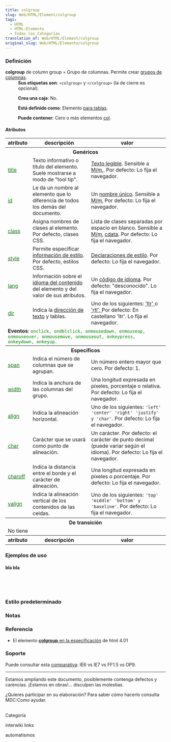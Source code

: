 ```yaml
---
title: colgroup
slug: Web/HTML/Element/colgroup
tags:
  - HTML
  - HTML:Elemento
  - Todas_las_Categorías
translation_of: Web/HTML/Element/colgroup
original_slug: Web/HTML/Elemento/colgroup
---
```

<h3 id="Definici.C3.B3n" name="Definici.C3.B3n">Definición</h3>

<dl>
<dt><strong>colgroup</strong> de column group = Grupo de columnas. Permite crear <a class="external" href="http://html.conclase.net/w3c/html401-es/struct/tables.html#h-11.2.4">grupos de columnas</a>.</dt>

 <dd><strong>Sus etiquetas son</strong>: <code>&lt;colgroup&gt;</code> y <code>&lt;/colgroup&gt;</code> (la de cierre es opcional).

 <strong>Crea una caja</strong>: No.
 
 <strong>Está definido como</strong>: Elemento <a href="es/HTML/Elemento/Tipos_de_elementos#para_tablas">para tablas</a>.
 
 <strong>Puede contener</strong>: Cero o más elementos <a href="es/HTML/Elemento/col">col</a>.</dd>
</dl>

<h4 id="Atributos" name="Atributos">Atributos</h4>

<table class="fullwidth-table standard-table">
 <tbody>
  <tr>
   <th>atributo</th>
   <th>descripción</th>
   <th>valor</th>
  </tr>
  <tr>
   <th colspan="3">Genéricos</th>
  </tr>
  <tr>
   <td><a class="external" href="http://html.conclase.net/w3c/html401-es/struct/global.html#adef-title"><span style="color: green;">title </span></a></td>
   <td>Texto informativo o título del elemento. Suele mostrarse a modo de "tool tip".</td>
   <td><a class="external" href="http://html.conclase.net/w3c/html401-es/types.html#h-6.3">Texto legible</a>. Sensible a <abbr title="diferencia entre Mayúsculas y minúsculas">M/m.</abbr>. Por defecto: Lo fija el navegador.</td>
  </tr>
  <tr>
   <td><a class="external" href="http://html.conclase.net/w3c/html401-es/struct/global.html#adef-id"><span style="color: green;">id </span></a></td>
   <td>Le da un nombre al elemento que lo diferencia de todos los demás del documento.</td>
   <td>Un <a class="external" href="http://html.conclase.net/w3c/html401-es/types.html#type-id">nombre único</a>. Sensible a <abbr title="diferencia entre Máyusculas y minúsculas">M/m.</abbr> Por defecto: Lo fija el navegador.</td>
  </tr>
  <tr>
   <td><a class="external" href="http://html.conclase.net/w3c/html401-es/struct/global.html#adef-class"><span style="color: green;">class </span></a></td>
   <td>Asigna nombres de clases al elemento. Por defecto, clases CSS.</td>
   <td>Lista de clases separadas por espacio en blanco. Sensible a <abbr title="diferencia entre Máyusculas y minúsculas">M/m.</abbr> <a class="external" href="http://html.conclase.net/w3c/html401-es/types.html#type-cdata">cdata</a>. Por defecto: Lo fija el navegador.</td>
  </tr>
  <tr>
   <td><a class="external" href="http://html.conclase.net/w3c/html401-es/present/styles.html#adef-style"><span style="color: green;">style </span></a></td>
   <td>Permite especificar <a class="external" href="http://html.conclase.net/w3c/html401-es/present/styles.html">información de estilo</a>. Por defecto, estilos CSS.</td>
   <td><a class="external" href="http://html.conclase.net/w3c/html401-es/types.html#type-style">Declaraciones de estilo</a>. Por defecto: Lo fija el navegador.</td>
  </tr>
  <tr>
   <td><a class="external" href="http://html.conclase.net/w3c/html401-es/struct/dirlang.html#adef-lang"><span style="color: green;">lang </span></a></td>
   <td>Información sobre el <a class="external" href="http://html.conclase.net/w3c/html401-es/struct/dirlang.html">idioma del contenido</a> del elemento y del valor de sus atributos.</td>
   <td>Un <a class="external" href="http://html.conclase.net/w3c/html401-es/types.html#type-langcode">código de idioma</a>. Por defecto: "desconocido". Lo fija el navegador.</td>
  </tr>
  <tr>
   <td><a class="external" href="http://html.conclase.net/w3c/html401-es/struct/dirlang.html#adef-dir"><span style="color: green;">dir </span></a></td>
   <td>Indica la <a class="external" href="http://html.conclase.net/w3c/html401-es/struct/dirlang.html">dirección de texto</a> y tablas.</td>
   <td>Uno de los siguientes: <abbr title="Left-to-right"> 'ltr' </abbr> o <abbr title="Right-to-left"> 'rtl'. </abbr> Por defecto: En castellano 'ltr'. Lo fija el navegador.</td>
  </tr>
  <tr>
   <td colspan="3"><strong>Eventos</strong>: <code style="color: green;">onclick, ondblclick, onmousedown, onmouseup, onmouseover, onmousemove, onmouseout, onkeypress, onkeydown, onkeyup. </code></td>
  </tr>
  <tr>
   <th colspan="3">Específicos</th>
  </tr>
  <tr>
   <td><a class="external" href="http://html.conclase.net/w3c/html401-es/struct/tables.html#adef-span-COLGROUP"><span style="color: green;">span </span></a></td>
   <td>Indica el número de columnas que se agrupan.</td>
   <td>Un número entero mayor que cero. Por defecto: 1.</td>
  </tr>
  <tr>
   <td><a class="external" href="http://html.conclase.net/w3c/html401-es/struct/tables.html#adef-width-COLGROUP"><span style="color: green;">width </span></a></td>
   <td>Indica la anchura de las columnas del grupo.</td>
   <td>Una longitud expresada en píxeles, porcentaje o relativa. Por defecto: Lo fija el navegador.</td>
  </tr>
  <tr>
   <td><a class="external" href="http://html.conclase.net/w3c/html401-es/struct/tables.html#adef-align-TD"><span style="color: green;">align </span></a></td>
   <td>Indica la alineación horizontal.</td>
   <td>Uno de los siguientes: <code>'left' 'center' 'right' 'justify' y 'char'</code>. Por defecto: Lo fija el navegador.</td>
  </tr>
  <tr>
   <td><a class="external" href="http://html.conclase.net/w3c/html401-es/struct/tables.html#adef-char"><span style="color: green;">char </span></a></td>
   <td>Carácter que se usará como punto de alineación.</td>
   <td>Un carácter. Por defecto: el carácter de punto decimal (puede variar según el idioma). Por defecto: Lo fija el navegador.</td>
  </tr>
  <tr>
   <td><a class="external" href="http://html.conclase.net/w3c/html401-es/struct/tables.html#adef-charoff"><span style="color: green;">charoff </span></a></td>
   <td>Indica la distancia entre el borde y el carácter de alineación.</td>
   <td>Una longitud expresada en píxeles o porcentaje. Por defecto: Lo fija el navegador.</td>
  </tr>
  <tr>
   <td><a class="external" href="http://html.conclase.net/w3c/html401-es/struct/tables.html#adef-valign"><span style="color: green;">valign </span></a></td>
   <td>Indica la alineación vertical de los contenidos de las celdas.</td>
   <td>Uno de los siguientes: <code>'top' 'middle' 'bottom' y 'baseline'</code>. Por defecto: Lo fija el navegador.</td>
  </tr>
  <tr>
   <th colspan="3">De transición</th>
  </tr>
  <tr>
   <td colspan="3">No tiene</td>
  </tr>
  <tr>
   <th>atributo</th>
   <th>descripción</th>
   <th>valor</th>
  </tr>
 </tbody>
</table>

<h3 id="Ejemplos_de_uso" name="Ejemplos_de_uso">Ejemplos de uso</h3>

<div class="highlight">
<h4 id="bla_bla" name="bla_bla">bla bla</h4>

<pre class="eval"><span class="nowiki">

 </span>
</pre>
</div>

<h3 id="Estilo_predeterminado" name="Estilo_predeterminado">Estilo predeterminado</h3>

<h3 id="Notas" name="Notas">Notas</h3>

<h3 id="Referencia" name="Referencia">Referencia</h3>

<ul>
 <li>El elemento <a class="external" href="http://html.conclase.net/w3c/html401-es/struct/tables.html#edef-COLGROUP."><strong>colgroup</strong> en la especificación</a> de html 4.01</li>
</ul>

<p> </p>

<h3 id="Soporte" name="Soporte">Soporte</h3>

<p>Puede consultar esta <a class="external" href="http://www.webdevout.net/browser_support_html.php#support-html401-colgroup">comparativa</a>: IE6 vs IE7 vs FF1.5 vs OP9.</p>

<p> </p>

<hr>
<div class="note">
<p>Estamos ampliando este documento, posiblemente contenga defectos y carencias. ¡Estamos en obras!... disculpen las molestias.</p>

<p>¿Quieres participar en su elaboración? Para saber cómo hacerlo consulta <a>MDC:Como ayudar</a>.</p>
</div>

<p><br>
 <span class="comment">Categoría</span></p>

<p><span class="comment">interwiki links</span></p>

<p><span class="comment">automatismos</span></p>
